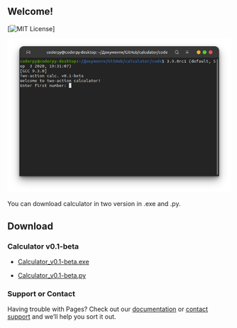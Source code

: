## Welcome!

[![MIT License](https://img.shields.io/github/license/coderpy4/calculator)]

![Calculator.py screenshot](/images/screenshot.png)

You can download calculator in two version in .exe and .py.

## Download

### Calculator v0.1-beta

- [Calculator_v0.1-beta.exe](https://github.com/CoderPY4/calculator/releases/download/v0.1-beta/Calculator_v0.1-beta.exe)

- [Calculator_v0.1-beta.py](https://github.com/CoderPY4/calculator/releases/download/v0.1-beta/calculator.py)

### Support or Contact

Having trouble with Pages? Check out our [documentation](https://docs.github.com/categories/github-pages-basics/) or [contact support](https://github.com/contact) and we’ll help you sort it out.

